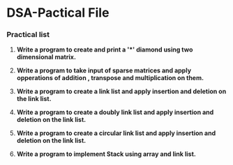 # DSA-Pactical File

### Practical list

 1. **Write a program to create and print a '*' diamond using two dimensional matrix.**

 2. **Write a program to take input of sparse matrices and apply opperations of addition , transpose and multiplication on them.**

 3. **Write a program to create a link list and apply insertion and deletion on the link list.**

 4. **Write a program to create a doubly link list and apply insertion and deletion on the link list.**

 5. **Write a program to create a circular link list and apply insertion and deletion on the link list.**

 6. **Write a program to implement Stack using array and link list.**